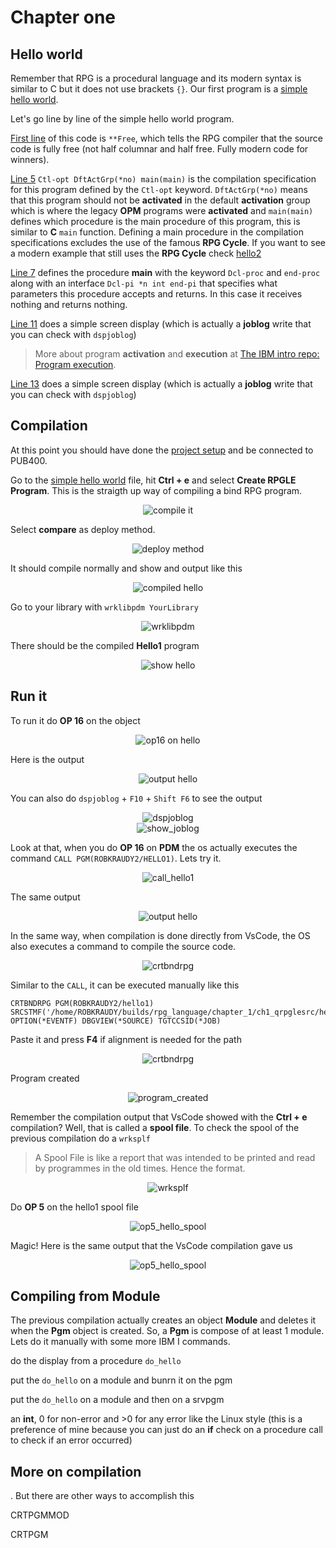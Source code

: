 # Chapter one


## Hello world

Remember that RPG is a procedural language and its modern syntax is similar to C but it does not use brackets `{}`. Our first program is a [simple hello world](./ch1_qrpglesrc/hello1.pgm.rpgle).

Let's go line by line of the simple hello world program. 

[First line](./ch1_qrpglesrc/hello1.pgm.rpgle#L1) of this code is `**Free`, which tells the RPG compiler that the source code is fully free (not half columnar and half free. Fully modern code for winners). 

[Line 5](./ch1_qrpglesrc/hello1.pgm.rpgle#L5) `Ctl-opt DftActGrp(*no) main(main)` is the compilation specification for this program defined by the `Ctl-opt` keyword. `DftActGrp(*no)` means that this program should not be **activated** in the default **activation** group which is where the legacy **OPM** programs were **activated** and `main(main)` defines which procedure is the main procedure of this program, this is similar to **C** `main` function. Defining a main procedure in the compilation specifications excludes the use of the famous **RPG Cycle**. If you want to see a modern example that still uses the **RPG Cycle** check [hello2](./ch1_qrpglesrc/hello2.pgm.rpgle)

[Line 7](./ch1_qrpglesrc/hello1.pgm.rpgle#L7) defines the procedure **main** with the keyword `Dcl-proc` and `end-proc` along with an interface `Dcl-pi *n int end-pi` that specifies what parameters this procedure accepts and returns. In this case it receives nothing and returns nothing. 

[Line 11](./ch1_qrpglesrc/hello1.pgm.rpgle#L11) does a simple screen display (which is actually a **joblog** write that you can check with `dspjoblog`)

> More about program **activation** and **execution** at [The IBM intro repo: Program execution](https://github.com/kraudy/ibmi_os?tab=readme-ov-file#program-execution).

[Line 13](./ch1_qrpglesrc/hello1.pgm.rpgle#L11) does a simple screen display (which is actually a **joblog** write that you can check with `dspjoblog`)

## Compilation

At this point you should have done the [project setup](../README.md#set-up) and be connected to PUB400.

Go to the [simple hello world](./ch1_qrpglesrc/hello1.pgm.rpgle) file, hit **Ctrl + e** and select **Create RPGLE Program**. This is the straigth up way of compiling a bind RPG program.

<div style="text-align: center;">
  <img src="../images/chapter_1/compile_it.png" alt="compile it" style="display: inline-block;">
</div>

Select **compare** as deploy method.

<div style="text-align: center;">
  <img src="../images/chapter_1/deploy_method.png" alt="deploy method" style="display: inline-block;">
</div>

It should compile normally and show and output like this

<div style="text-align: center;">
  <img src="../images/chapter_1/compiled_hello1.png" alt="compiled hello" style="display: inline-block;">
</div>

Go to your library with `wrklibpdm YourLibrary`

<div style="text-align: center;">
  <img src="../images/chapter_1/wrklibpdm.png" alt="wrklibpdm" style="display: inline-block;">
</div>

There should be the compiled **Hello1** program

<div style="text-align: center;">
  <img src="../images/chapter_1/show_hello1.png" alt="show hello" style="display: inline-block;">
</div>

## Run it

To run it do **OP 16** on the object

<div style="text-align: center;">
  <img src="../images/chapter_1/op16_hello1.png" alt="op16 on hello" style="display: inline-block;">
</div>

Here is the output

<div style="text-align: center;">
  <img src="../images/chapter_1/output_hello1.png" alt="output hello" style="display: inline-block;">
</div>

You can also do `dspjoblog` + `F10` + `Shift F6` to see the output

<div style="text-align: center;">
  <img src="../images/chapter_1/dspjoblog.png" alt="dspjoblog" style="display: inline-block;">
</div>

<div style="text-align: center;">
  <img src="../images/chapter_1/show_joblog.png" alt="show_joblog" style="display: inline-block;">
</div>

Look at that, when you do **OP 16** on **PDM** the os actually executes the command `CALL PGM(ROBKRAUDY2/HELLO1)`. Lets try it.

<div style="text-align: center;">
  <img src="../images/chapter_1/call_hello1.png" alt="call_hello1" style="display: inline-block;">
</div>

The same output

<div style="text-align: center;">
  <img src="../images/chapter_1/output_hello1.png" alt="output hello" style="display: inline-block;">
</div>

In the same way, when compilation is done directly from VsCode, the OS also executes a command to compile the source code.

<div style="text-align: center;">
  <img src="../images/chapter_1/crtbndrpg.png" alt="crtbndrpg" style="display: inline-block;">
</div>

Similar to the `CALL`, it can be executed manually like this 
```
CRTBNDRPG PGM(ROBKRAUDY2/hello1) 
SRCSTMF('/home/ROBKRAUDY/builds/rpg_language/chapter_1/ch1_qrpglesrc/hello1.pgm.rpgle') OPTION(*EVENTF) DBGVIEW(*SOURCE) TGTCCSID(*JOB)
```

Paste it and press **F4** if alignment is needed for the path

<div style="text-align: center;">
  <img src="../images/chapter_1/exec_crtbndrpg.png" alt="crtbndrpg" style="display: inline-block;">
</div>

Program created

<div style="text-align: center;">
  <img src="../images/chapter_1/program_created.png" alt="program_created" style="display: inline-block;">
</div>

Remember the compilation output that VsCode showed with the **Ctrl + e** compilation? Well, that is called a **spool file**. To check the spool of the previous compilation do a `wrksplf` 

> A Spool File is like a report that was intended to be printed and read by programmes in the old times. Hence the format.

<div style="text-align: center;">
  <img src="../images/chapter_1/wrksplf.png" alt="wrksplf" style="display: inline-block;">
</div>

Do **OP 5** on the hello1 spool file

<div style="text-align: center;">
  <img src="../images/chapter_1/op5_hello_spool.png" alt="op5_hello_spool" style="display: inline-block;">
</div>

Magic! Here is the same output that the VsCode compilation gave us

<div style="text-align: center;">
  <img src="../images/chapter_1/show_hello1_spool.png" alt="op5_hello_spool" style="display: inline-block;">
</div>

## Compiling from Module

The previous compilation actually creates an object **Module** and deletes it when the **Pgm** object is created. So, a **Pgm** is compose of at least 1 module. Lets do it manually with some more IBM I commands.

do the display from a procedure `do_hello` 

put the `do_hello` on a module and bunrn it on the pgm

put the `do_hello` on a module and then on a srvpgm

an **int**, 0 for non-error and >0 for any error like the Linux style (this is a preference of mine because you can just do an **if** check on a procedure call to check if an error occurred)


## More on compilation

. But there are other ways to accomplish this

CRTPGMMOD

CRTPGM
